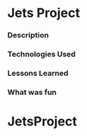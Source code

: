 # Jets Project

### Description

### Technologies Used

### Lessons Learned

### What was fun
# JetsProject
